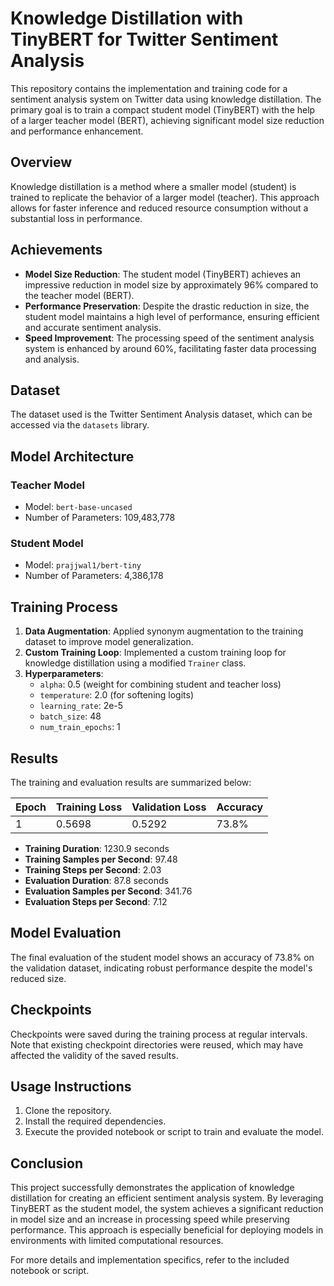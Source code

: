 # Knowledge Distillation with TinyBERT for Twitter Sentiment Analysis

This repository contains the implementation and training code for a sentiment analysis system on Twitter data using knowledge distillation. The primary goal is to train a compact student model (TinyBERT) with the help of a larger teacher model (BERT), achieving significant model size reduction and performance enhancement.

## Overview

Knowledge distillation is a method where a smaller model (student) is trained to replicate the behavior of a larger model (teacher). This approach allows for faster inference and reduced resource consumption without a substantial loss in performance.

## Achievements

- **Model Size Reduction**: The student model (TinyBERT) achieves an impressive reduction in model size by approximately 96% compared to the teacher model (BERT).
- **Performance Preservation**: Despite the drastic reduction in size, the student model maintains a high level of performance, ensuring efficient and accurate sentiment analysis.
- **Speed Improvement**: The processing speed of the sentiment analysis system is enhanced by around 60%, facilitating faster data processing and analysis.

## Dataset

The dataset used is the Twitter Sentiment Analysis dataset, which can be accessed via the `datasets` library.

## Model Architecture

### Teacher Model
- Model: `bert-base-uncased`
- Number of Parameters: 109,483,778

### Student Model
- Model: `prajjwal1/bert-tiny`
- Number of Parameters: 4,386,178

## Training Process

1. **Data Augmentation**: Applied synonym augmentation to the training dataset to improve model generalization.
2. **Custom Training Loop**: Implemented a custom training loop for knowledge distillation using a modified `Trainer` class.
3. **Hyperparameters**: 
   - `alpha`: 0.5 (weight for combining student and teacher loss)
   - `temperature`: 2.0 (for softening logits)
   - `learning_rate`: 2e-5
   - `batch_size`: 48
   - `num_train_epochs`: 1

## Results

The training and evaluation results are summarized below:

| Epoch | Training Loss | Validation Loss | Accuracy  |
|-------|---------------|-----------------|-----------|
| 1     | 0.5698        | 0.5292          | 73.8%     |

- **Training Duration**: 1230.9 seconds
- **Training Samples per Second**: 97.48
- **Training Steps per Second**: 2.03
- **Evaluation Duration**: 87.8 seconds
- **Evaluation Samples per Second**: 341.76
- **Evaluation Steps per Second**: 7.12

## Model Evaluation

The final evaluation of the student model shows an accuracy of 73.8% on the validation dataset, indicating robust performance despite the model's reduced size.

## Checkpoints

Checkpoints were saved during the training process at regular intervals. Note that existing checkpoint directories were reused, which may have affected the validity of the saved results.

## Usage Instructions

1. Clone the repository.
2. Install the required dependencies.
3. Execute the provided notebook or script to train and evaluate the model.

## Conclusion

This project successfully demonstrates the application of knowledge distillation for creating an efficient sentiment analysis system. By leveraging TinyBERT as the student model, the system achieves a significant reduction in model size and an increase in processing speed while preserving performance. This approach is especially beneficial for deploying models in environments with limited computational resources.

For more details and implementation specifics, refer to the included notebook or script.
